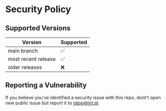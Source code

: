 # Security Policy

## Supported Versions

| Version             | Supported          |
| ------------------- | ------------------ |
| main branch         | :white_check_mark: |
| most recent release | :white_check_mark: |
| older releases      | :x:                |

## Reporting a Vulnerability

If you believe you've identified a security issue with this repo, dont't open new public issue but report it to jstpp@int.pl.
